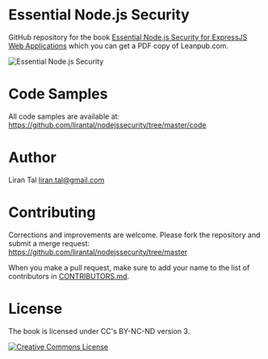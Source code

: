 
# Essential Node.js Security
GitHub repository for the book [Essential Node.js Security for ExpressJS Web Applications](https://leanpub.com/essential-nodejs-security) which you can get a PDF copy of Leanpub.com.

![Essential Node.js Security](https://d2sofvawe08yqg.cloudfront.net/essential-nodejs-security/s_hero?1673556658)

# Code Samples

All code samples are available at: https://github.com/lirantal/nodejssecurity/tree/master/code

# Author

Liran Tal <liran.tal@gmail.com>

# Contributing

Corrections and improvements are welcome.  Please fork the repository and submit a merge request: <https://github.com/lirantal/nodejssecurity/tree/master>

When you make a pull request, make sure to add your name to the list of contributors in [CONTRIBUTORS.md](CONTRIBUTORS.md).

# License

The book is licensed under CC's BY-NC-ND version 3.

<a rel="license" href="http://creativecommons.org/licenses/by-nc-nd/3.0/"><img alt="Creative Commons License" style="border-width:0" src="https://i.creativecommons.org/l/by-nc-nd/3.0/88x31.png" /></a>
